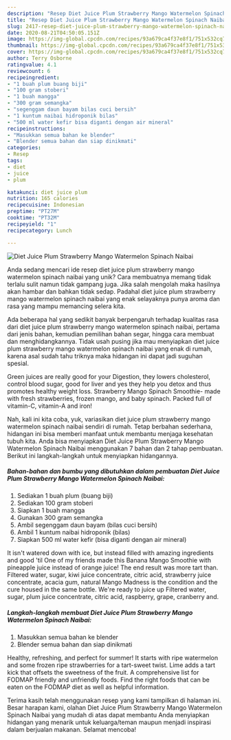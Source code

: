 ```yaml
---
description: "Resep Diet Juice Plum Strawberry Mango Watermelon Spinach Naibai Anti Gagal"
title: "Resep Diet Juice Plum Strawberry Mango Watermelon Spinach Naibai Anti Gagal"
slug: 2417-resep-diet-juice-plum-strawberry-mango-watermelon-spinach-naibai-anti-gagal
date: 2020-08-21T04:50:05.151Z
image: https://img-global.cpcdn.com/recipes/93a679ca4f37e8f1/751x532cq70/diet-juice-plum-strawberry-mango-watermelon-spinach-naibai-foto-resep-utama.jpg
thumbnail: https://img-global.cpcdn.com/recipes/93a679ca4f37e8f1/751x532cq70/diet-juice-plum-strawberry-mango-watermelon-spinach-naibai-foto-resep-utama.jpg
cover: https://img-global.cpcdn.com/recipes/93a679ca4f37e8f1/751x532cq70/diet-juice-plum-strawberry-mango-watermelon-spinach-naibai-foto-resep-utama.jpg
author: Terry Osborne
ratingvalue: 4.1
reviewcount: 6
recipeingredient:
- "1 buah plum buang biji"
- "100 gram stoberi"
- "1 buah mangga"
- "300 gram semangka"
- "segenggam daun bayam bilas cuci bersih"
- "1 kuntum naibai hidroponik bilas"
- "500 ml water kefir bisa diganti dengan air mineral"
recipeinstructions:
- "Masukkan semua bahan ke blender"
- "Blender semua bahan dan siap dinikmati"
categories:
- Resep
tags:
- diet
- juice
- plum

katakunci: diet juice plum 
nutrition: 165 calories
recipecuisine: Indonesian
preptime: "PT27M"
cooktime: "PT32M"
recipeyield: "1"
recipecategory: Lunch

---
```



![Diet Juice Plum Strawberry Mango Watermelon Spinach Naibai](https://img-global.cpcdn.com/recipes/93a679ca4f37e8f1/751x532cq70/diet-juice-plum-strawberry-mango-watermelon-spinach-naibai-foto-resep-utama.jpg)

Anda sedang mencari ide resep diet juice plum strawberry mango watermelon spinach naibai yang unik? Cara membuatnya memang tidak terlalu sulit namun tidak gampang juga. Jika salah mengolah maka hasilnya akan hambar dan bahkan tidak sedap. Padahal diet juice plum strawberry mango watermelon spinach naibai yang enak selayaknya punya aroma dan rasa yang mampu memancing selera kita.

Ada beberapa hal yang sedikit banyak berpengaruh terhadap kualitas rasa dari diet juice plum strawberry mango watermelon spinach naibai, pertama dari jenis bahan, kemudian pemilihan bahan segar, hingga cara membuat dan menghidangkannya. Tidak usah pusing jika mau menyiapkan diet juice plum strawberry mango watermelon spinach naibai yang enak di rumah, karena asal sudah tahu triknya maka hidangan ini dapat jadi suguhan spesial.

Green juices are really good for your Digestion, they lowers cholesterol, control blood sugar, good for liver and yes they help you detox and thus promotes healthy weight loss. Strawberry Mango Spinach Smoothie- made with fresh strawberries, frozen mango, and baby spinach. Packed full of vitamin-C, vitamin-A and iron!


Nah, kali ini kita coba, yuk, variasikan diet juice plum strawberry mango watermelon spinach naibai sendiri di rumah. Tetap berbahan sederhana, hidangan ini bisa memberi manfaat untuk membantu menjaga kesehatan tubuh kita. Anda bisa menyiapkan Diet Juice Plum Strawberry Mango Watermelon Spinach Naibai menggunakan 7 bahan dan 2 tahap pembuatan. Berikut ini langkah-langkah untuk menyiapkan hidangannya.

<!--inarticleads1-->

##### Bahan-bahan dan bumbu yang dibutuhkan dalam pembuatan Diet Juice Plum Strawberry Mango Watermelon Spinach Naibai:

1. Sediakan 1 buah plum (buang biji)
1. Sediakan 100 gram stoberi
1. Siapkan 1 buah mangga
1. Gunakan 300 gram semangka
1. Ambil segenggam daun bayam (bilas cuci bersih)
1. Ambil 1 kuntum naibai hidroponik (bilas)
1. Siapkan 500 ml water kefir (bisa diganti dengan air mineral)


It isn&#39;t watered down with ice, but instead filled with amazing ingredients and good &#39;til One of my friends made this Banana Mango Smoothie with pineapple juice instead of orange juice! The end result was more tart than. Filtered water, sugar, kiwi juice concentrate, citric acid, strawberry juice concentrate, acacia gum, natural Mango Madness is the condition and the cure housed in the same bottle. We&#39;re ready to juice up Filtered water, sugar, plum juice concentrate, citric acid, raspberry, grape, cranberry and. 

<!--inarticleads2-->

##### Langkah-langkah membuat Diet Juice Plum Strawberry Mango Watermelon Spinach Naibai:

1. Masukkan semua bahan ke blender
1. Blender semua bahan dan siap dinikmati


Healthy, refreshing, and perfect for summer! It starts with ripe watermelon and some frozen ripe strawberries for a tart-sweet twist. Lime adds a tart kick that offsets the sweetness of the fruit. A comprehensive list for FODMAP friendly and unfriendly foods. Find the right foods that can be eaten on the FODMAP diet as well as helpful information. 

Terima kasih telah menggunakan resep yang kami tampilkan di halaman ini. Besar harapan kami, olahan Diet Juice Plum Strawberry Mango Watermelon Spinach Naibai yang mudah di atas dapat membantu Anda menyiapkan hidangan yang menarik untuk keluarga/teman maupun menjadi inspirasi dalam berjualan makanan. Selamat mencoba!

